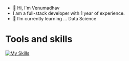 - 👋 Hi, I'm Venumadhav
-  I am a full-stack developer with 1 year of experience.
- 🌱 I’m currently learning ... Data Science


# Tools and skills
[![My Skills](https://skillicons.dev/icons?i=python,php,html,css,js,jquery,react,mysql,postgresql,mongodb,git,flask&perline=5)](https://skillicons.dev)


